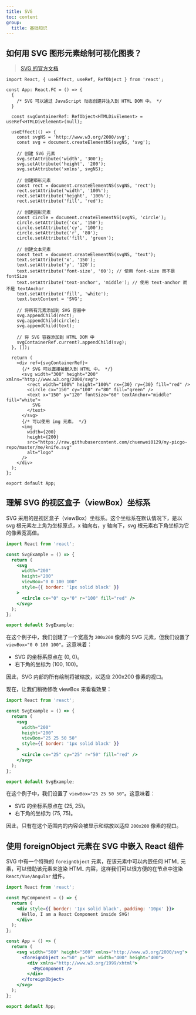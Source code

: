 ```yaml
---
title: SVG
toc: content
group:
  title: 基础知识
---
```


## 如何用 SVG 图形元素绘制可视化图表？

> [SVG 的官方文档](https://developer.mozilla.org/zh-CN/docs/Web/SVG/Tutorial/Getting_Started)

```tsx
import React, { useEffect, useRef, RefObject } from 'react';

const App: React.FC = () => {
  {
    /* SVG 可以通过 JavaScript 动态创建并注入到 HTML DOM 中。 */
  }

  const svgContainerRef: RefObject<HTMLDivElement> = useRef<HTMLDivElement>(null);

  useEffect(() => {
    const svgNS = 'http://www.w3.org/2000/svg';
    const svg = document.createElementNS(svgNS, 'svg');

    // 创建 SVG 元素
    svg.setAttribute('width', '300');
    svg.setAttribute('height', '200');
    svg.setAttribute('xmlns', svgNS);

    // 创建矩形元素
    const rect = document.createElementNS(svgNS, 'rect');
    rect.setAttribute('width', '100%');
    rect.setAttribute('height', '100%');
    rect.setAttribute('fill', 'red');

    // 创建圆形元素
    const circle = document.createElementNS(svgNS, 'circle');
    circle.setAttribute('cx', '150');
    circle.setAttribute('cy', '100');
    circle.setAttribute('r', '80');
    circle.setAttribute('fill', 'green');

    // 创建文本元素
    const text = document.createElementNS(svgNS, 'text');
    text.setAttribute('x', '150');
    text.setAttribute('y', '120');
    text.setAttribute('font-size', '60'); // 使用 font-size 而不是 fontSize
    text.setAttribute('text-anchor', 'middle'); // 使用 text-anchor 而不是 textAnchor
    text.setAttribute('fill', 'white');
    text.textContent = 'SVG';

    // 将所有元素添加到 SVG 容器中
    svg.appendChild(rect);
    svg.appendChild(circle);
    svg.appendChild(text);

    // 将 SVG 容器添加到 HTML DOM 中
    svgContainerRef.current?.appendChild(svg);
  }, []);

  return (
    <div ref={svgContainerRef}>
      {/* SVG 可以直接被嵌入到 HTML 中。 */}
      <svg width="300" height="200" xmlns="http://www.w3.org/2000/svg">
        <rect width="100%" height="100%" rx={30} ry={30} fill="red" />
        <circle cx="150" cy="100" r="80" fill="green" />
        <text x="150" y="120" fontSize="60" textAnchor="middle" fill="white">
          SVG
        </text>
      </svg>
      {/* 可以使用 img 元素。 */}
      <img
        width={200}
        height={200}
        src="https://raw.githubusercontent.com/chuenwei0129/my-picgo-repo/master/me/knife.svg"
        alt="logo"
      />
    </div>
  );
};

export default App;
```

## 理解 SVG 的视区盒子（viewBox）坐标系

SVG 采用的是视区盒子（viewBox）坐标系。这个坐标系在默认情况下，是以 svg 根元素左上角为坐标原点，x 轴向右，y 轴向下，svg 根元素右下角坐标为它的像素宽高值。

```jsx
import React from 'react';

const SvgExample = () => {
  return (
    <svg
      width="200"
      height="200"
      viewBox="0 0 100 100"
      style={{ border: '1px solid black' }}
    >
      <circle cx="0" cy="0" r="100" fill="red" />
    </svg>
  );
};

export default SvgExample;
```

在这个例子中，我们创建了一个宽高为 `200x200` 像素的 SVG 元素，但我们设置了 `viewBox="0 0 100 100"`。这意味着：

- SVG 的坐标系原点在 (0, 0)。
- 右下角的坐标为 (100, 100)。

因此，SVG 内部的所有绘制将被缩放，以适应 200x200 像素的视口。

现在，让我们稍微修改 viewBox 来看看效果：

```jsx
import React from 'react';

const SvgExample = () => {
  return (
    <svg
      width="200"
      height="200"
      viewBox="25 25 50 50"
      style={{ border: '1px solid black' }}
    >
      <circle cx="25" cy="25" r="50" fill="red" />
    </svg>
  );
};

export default SvgExample;
```

在这个例子中，我们设置了 `viewBox="25 25 50 50"`。这意味着：

- SVG 的坐标系原点在 (25, 25)。
- 右下角的坐标为 (75, 75)。

因此，只有在这个范围内的内容会被显示和缩放以适应 `200x200` 像素的视口。

## 使用 foreignObject 元素在 SVG 中嵌入 React 组件

SVG 中有一个特殊的 `foreignObject` 元素，在该元素中可以内嵌任何 HTML 元素，可以借助该元素来渲染 HTML 内容，这样我们可以很方便的在节点中渲染 `React/Vue/Angular` 组件。

```jsx
import React from 'react';

const MyComponent = () => {
  return (
    <div style={{ border: '1px solid black', padding: '10px' }}>
      Hello, I am a React Component inside SVG!
    </div>
  );
};

const App = () => {
  return (
    <svg width="500" height="500" xmlns="http://www.w3.org/2000/svg">
      <foreignObject x="50" y="50" width="400" height="400">
        <div xmlns="http://www.w3.org/1999/xhtml">
          <MyComponent />
        </div>
      </foreignObject>
    </svg>
  );
};

export default App;
```
